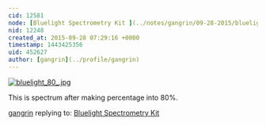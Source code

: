 ```yaml
---
cid: 12581
node: [Bluelight Spectrometry Kit ](../notes/gangrin/09-28-2015/bluelight-spectrometry-kit)
nid: 12248
created_at: 2015-09-28 07:29:16 +0000
timestamp: 1443425356
uid: 452627
author: [gangrin](../profile/gangrin)
---
```


[![bluelight_80_.jpg](https://i.publiclab.org/system/images/photos/000/011/696/medium/bluelight_80_.jpg)](https://i.publiclab.org/system/images/photos/000/011/696/original/bluelight_80_.jpg)

This is spectrum after making percentage into 80%.


[gangrin](../profile/gangrin) replying to: [Bluelight Spectrometry Kit ](../notes/gangrin/09-28-2015/bluelight-spectrometry-kit)

